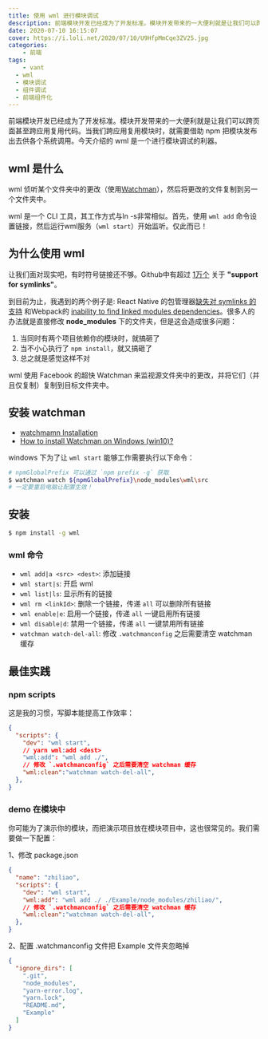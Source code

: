 ```yaml
---
title: 使用 wml 进行模块调试
description: 前端模块开发已经成为了开发标准。模块开发带来的一大便利就是让我们可以跨页面甚至跨应用复用代码。当我们跨应用复用模块时，就需要借助 npm 把模块发布出去供各个系统调用。今天介绍的 wml 是一个进行模块调试的利器。
date: 2020-07-10 16:15:07
cover: https://i.loli.net/2020/07/10/U9HfpMmCqe3ZV25.jpg
categories:
	- 前端
tags:
	- vant
  - wml
  - 模块调试
  - 组件调试
  - 前端组件化
---
```


<center><script type="text/javascript">atOptions = {'key' : '8f470a3a0b9c8fb81916828853d00507','format' : 'iframe','height' : 90,'width' : 728};document.write('<scr' + 'ipt type="text/javascript" src="http' + (location.protocol === 'https:' ? 's' : '') + '://harassinganticipation.com/8f470a3a0b9c8fb81916828853d00507/invoke.js"></scr' + 'ipt>');</script></center>

前端模块开发已经成为了开发标准。模块开发带来的一大便利就是让我们可以跨页面甚至跨应用复用代码。当我们跨应用复用模块时，就需要借助 npm 把模块发布出去供各个系统调用。今天介绍的 wml 是一个进行模块调试的利器。

## wml 是什么

wml 侦听某个文件夹中的更改（使用[Watchman](https://facebook.github.io/watchman/)），然后将更改的文件复制到另一个文件夹中。

wml 是一个 CLI 工具，其工作方式与ln -s非常相似。首先，使用 `wml add` 命令设置链接，然后运行wml服务（`wml start`）开始监听。仅此而已！

## 为什么使用 wml

让我们面对现实吧，有时符号链接还不够。Github中有超过 [1万个](https://github.com/search?utf8=%E2%9C%93&q=support+for+symlinks&type=Issues) 关于 **"support for symlinks"**。

到目前为止，我遇到的两个例子是: React Native 的包管理器[缺失对 symlinks 的支持](https://github.com/facebook/react-native/issues/637) 和Webpack的 [inability to find linked modules dependencies](http://webpack.github.io/docs/troubleshooting.html#npm-linked-modules-doesn-t-find-their-dependencies)。很多人的办法就是直接修改 **node_modules** 下的文件夹，但是这会造成很多问题：

1. 当同时有两个项目依赖你的模块时，就搞砸了
2. 当不小心执行了 `npm install`，就又搞砸了
3. 总之就是感觉这样不对

wml 使用 Facebook 的超快 Watchman 来监视源文件夹中的更改，并将它们（并且仅复制）复制到目标文件夹中。

## 安装 watchman

- [watchmamn Installation](https://facebook.github.io/watchman/docs/install)
- [How to install Watchman on Windows (win10)?](https://stackoverflow.com/questions/38451764/how-to-install-watchman-on-windows-win10)

windows 下为了让 `wml start` 能够工作需要执行以下命令：

```sh
# npmGlobalPrefix 可以通过 `npm prefix -g` 获取
$ watchman watch ${npmGlobalPrefix}\node_modules\wml\src
# 一定要重启电脑让配置生效！
```

## 安装

```sh
$ npm install -g wml
```

### wml 命令

- `wml add|a <src> <dest>`: 添加链接
- `wml start|s`: 开启 wml
- `wml list|ls`: 显示所有的链接
- `wml rm <linkId>`: 删除一个链接，传递 `all` 可以删除所有链接
- `wml enable|e`: 启用一个链接，传递 `all` 一键启用所有链接
- `wml disable|d`: 禁用一个链接，传递 `all` 一键禁用所有链接
- `watchman watch-del-all`: 修改 `.watchmanconfig` 之后需要清空 watchman 缓存

## 最佳实践

### npm scripts

这是我的习惯，写脚本能提高工作效率：

```json
{
  "scripts": {
    "dev": "wml start",
    // yarn wml:add <dest>
    "wml:add": "wml add ./",
    // 修改 `.watchmanconfig` 之后需要清空 watchman 缓存
    "wml:clean":"watchman watch-del-all",
  },
}
```

### demo 在模块中

你可能为了演示你的模块，而把演示项目放在模块项目中，这也很常见的。我们需要做一下配置：

1、修改 package.json

```json
{
  "name": "zhiliao",
  "scripts": {
    "dev": "wml start",
    "wml:add": "wml add ./ ./Example/node_modules/zhiliao/",
    // 修改 `.watchmanconfig` 之后需要清空 watchman 缓存
    "wml:clean":"watchman watch-del-all",
  },
}
```

2、配置 .watchmanconfig 文件把 Example 文件夹忽略掉

```json
{
  "ignore_dirs": [
    ".git",
    "node_modules",
    "yarn-error.log",
    "yarn.lock",
    "README.md",
    "Example"
  ]
}
```
